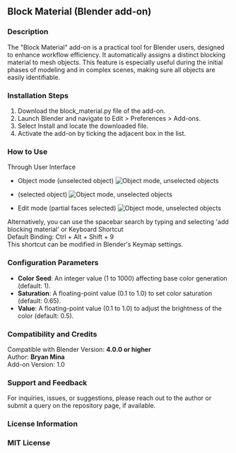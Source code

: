 ## Block Material (Blender add-on)
### Description
The "Block Material" add-on is a practical tool for Blender users, designed to enhance workflow efficiency. It automatically assigns a distinct blocking material to mesh objects. This feature is especially useful during the initial phases of modeling and in complex scenes, making sure all objects are easily identifiable.


### Installation Steps
   1. Download the block_material.py file of the add-on.  
   2. Launch Blender and navigate to Edit > Preferences > Add-ons.  
   3. Select Install and locate the downloaded file.  
   4. Activate the add-on by ticking the adjacent box in the list.  

### How to Use
   Through User Interface  
   + Object mode (unselected object)
   ![Object mode, unselected objects](/gif/allunselected.gif)

   +  (selected object)
   ![Object mode, unselected objects](/gif/selected.gif)

   + Edit mode (partial faces selected)
   ![Object mode, unselected objects](/gif/editmesh.gif)

   Alternatively, you can use the spacebar search by typing and selecting 'add blocking material' or
   Keyboard Shortcut  
   Default Binding: Ctrl + Alt + Shift + 9  
   This shortcut can be modified in Blender's Keymap settings.  

### Configuration Parameters
   + **Color Seed**: An integer value (1 to 1000) affecting base color generation (default: 1).  
   + **Saturation**: A floating-point value (0.1 to 1.0) to set color saturation (default: 0.65).  
   + **Value**: A floating-point value (0.1 to 1.0) to adjust the brightness of the color (default: 0.5).  

### Compatibility and Credits
   Compatible with Blender Version: **4.0.0 or higher**  
   Author: **Bryan Mina**  
   Add-on Version: 1.0  

### Support and Feedback
   For inquiries, issues, or suggestions, please reach out to the author or submit a query on the repository page, if available.  

### License Information
### MIT License

